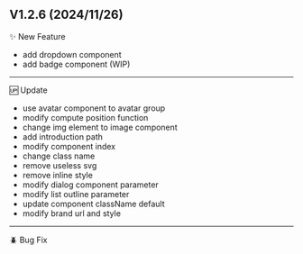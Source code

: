 ## V1.2.6 (2024/11/26)

✨ New Feature

- add dropdown component
- add badge component (WIP)

---

🆙 Update

- use avatar component to avatar group
- modify compute position function
- change img element to image component
- add introduction path
- modify component index
- change class name
- remove useless svg
- remove inline style
- modify dialog component parameter
- modify list outline parameter
- update component className default
- modify brand url and style

---

🪲 Bug Fix
